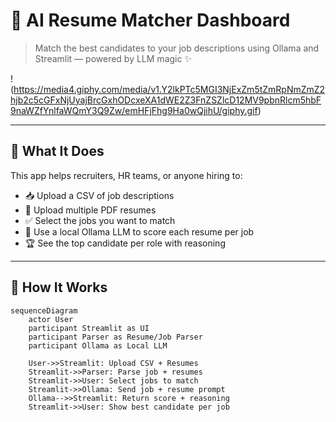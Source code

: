 # 💼 AI Resume Matcher Dashboard

> Match the best candidates to your job descriptions using Ollama and Streamlit — powered by LLM magic ✨

!(https://media4.giphy.com/media/v1.Y2lkPTc5MGI3NjExZm5tZmRpNmZmZ2hjb2c5cGFxNjUyajBrcGxhODcxeXA1dWE2Z3FnZSZlcD12MV9pbnRlcm5hbF9naWZfYnlfaWQmY3Q9Zw/emHFjFhg9Ha0wQjihU/giphy.gif)

---

## 🚀 What It Does

This app helps recruiters, HR teams, or anyone hiring to:
- 📥 Upload a CSV of job descriptions
- 📂 Upload multiple PDF resumes
- ✅ Select the jobs you want to match
- 🤖 Use a local Ollama LLM to score each resume per job
- 🏆 See the top candidate per role with reasoning

---

## 🧠 How It Works

```mermaid
sequenceDiagram
    actor User
    participant Streamlit as UI
    participant Parser as Resume/Job Parser
    participant Ollama as Local LLM

    User->>Streamlit: Upload CSV + Resumes
    Streamlit->>Parser: Parse job + resumes
    Streamlit->>User: Select jobs to match
    Streamlit->>Ollama: Send job + resume prompt
    Ollama-->>Streamlit: Return score + reasoning
    Streamlit->>User: Show best candidate per job
